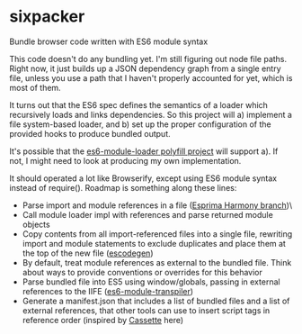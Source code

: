 sixpacker
=========

Bundle browser code written with ES6 module syntax

This code doesn't do any bundling yet. I'm still figuring out node file paths. Right now, it just builds up a JSON dependency graph from a single entry file, unless you use a path that I haven't properly accounted for yet, which is most of them.

It turns out that the ES6 spec defines the semantics of a loader which recursively loads and links dependencies. So this project will a) implement a file system-based loader, and b) set up the proper configuration of the provided hooks to produce bundled output.

It's possible that the [es6-module-loader polyfill project](https://github.com/ModuleLoader/es6-module-loader) will support a). If not, I might need to look at producing my own implementation.

It should operated a lot like Browserify, except using ES6 module syntax instead of require(). Roadmap is something along these lines:

- Parse import and module references in a file ([Esprima Harmony branch](https://github.com/ariya/esprima/tree/harmony))\
- Call module loader impl with references and parse returned module objects
- Copy contents from all import-referenced files into a single file, rewriting import and module statements to exclude duplicates and place them at the top of the new file ([escodegen](https://github.com/Constellation/escodegen))
- By default, treat module references as external to the bundled file. Think about ways to provide conventions or overrides for this behavior
- Parse bundled file into ES5 using window/globals, passing in external references to the IIFE ([es6-module-transpiler](https://github.com/square/es6-module-transpiler))
- Generate a manifest.json that includes a list of bundled files and a list of external references, that other tools can use to insert script tags in reference order (inspired by [Cassette](https://github.com/andrewdavey/cassette) here)
